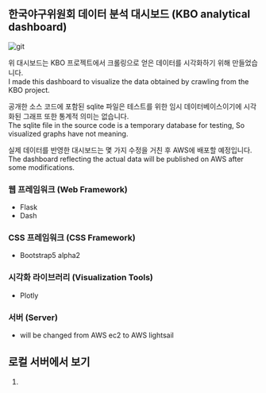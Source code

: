 

## 한국야구위원회 데이터 분석 대시보드 (KBO analytical dashboard)

![git](https://user-images.githubusercontent.com/42489770/117327030-2b205500-aecd-11eb-937f-438108cbbee3.jpg)

위 대시보드는 KBO 프로젝트에서 크롤링으로 얻은 데이터를 시각화하기 위해 만들었습니다.  
I made this dashboard to visualize the data obtained by crawling from the KBO project.  

공개한 소스 코드에 포함된 sqlite 파일은 테스트를 위한 임시 데이터베이스이기에 시각화된 그래프 또한 통계적 의미는 없습니다.  
The sqlite file in the source code is a temporary database for testing, So visualized graphs have not meaning.  

실제 데이터를 반영한 대시보드는 몇 가지 수정을 거친 후 AWS에 배포할 예정입니다.  
The dashboard reflecting the actual data will be published on AWS after some modifications.  

### 웹 프레임워크 (Web Framework)
- Flask
- Dash

### CSS 프레임워크 (CSS Framework)
- Bootstrap5 alpha2

### 시각화 라이브러리 (Visualization Tools)
- Plotly

### 서버 (Server)
- will be changed from AWS ec2 to AWS lightsail

## 로컬 서버에서 보기

1. 
